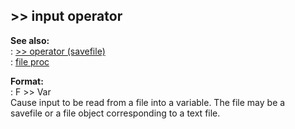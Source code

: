 ## \>\> input operator    
**See also:**    
:   [\>\> operator (savefile)](/savefile/operator/%3e%3e)    
:   [file proc](/proc/file)    
<!-- -->    
**Format:**    
:   F \>\> Var    
Cause input to be read from a file into a variable. The file may be a    
savefile or a file object corresponding to a text file.  